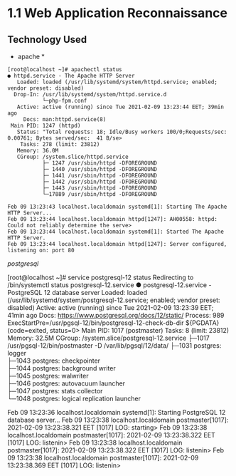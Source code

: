 # 1.1 Web Application Reconnaissance

## Technology Used

* apache *
```
[root@localhost ~]# apachectl status
● httpd.service - The Apache HTTP Server
   Loaded: loaded (/usr/lib/systemd/system/httpd.service; enabled; vendor preset: disabled)
  Drop-In: /usr/lib/systemd/system/httpd.service.d
           └─php-fpm.conf
   Active: active (running) since Tue 2021-02-09 13:23:44 EET; 39min ago
     Docs: man:httpd.service(8)
 Main PID: 1247 (httpd)
   Status: "Total requests: 18; Idle/Busy workers 100/0;Requests/sec: 0.00761; Bytes served/sec:  41 B/se>
    Tasks: 278 (limit: 23812)
   Memory: 36.0M
   CGroup: /system.slice/httpd.service
           ├─ 1247 /usr/sbin/httpd -DFOREGROUND
           ├─ 1440 /usr/sbin/httpd -DFOREGROUND
           ├─ 1441 /usr/sbin/httpd -DFOREGROUND
           ├─ 1442 /usr/sbin/httpd -DFOREGROUND
           ├─ 1443 /usr/sbin/httpd -DFOREGROUND
           └─17889 /usr/sbin/httpd -DFOREGROUND

Feb 09 13:23:43 localhost.localdomain systemd[1]: Starting The Apache HTTP Server...
Feb 09 13:23:44 localhost.localdomain httpd[1247]: AH00558: httpd: Could not reliably determine the serve>
Feb 09 13:23:44 localhost.localdomain systemd[1]: Started The Apache HTTP Server.
Feb 09 13:23:44 localhost.localdomain httpd[1247]: Server configured, listening on: port 80
```

*postgresql*

[root@localhost ~]# service postgresql-12 status
Redirecting to /bin/systemctl status postgresql-12.service
● postgresql-12.service - PostgreSQL 12 database server
   Loaded: loaded (/usr/lib/systemd/system/postgresql-12.service; enabled; vendor preset: disabled)
   Active: active (running) since Tue 2021-02-09 13:23:39 EET; 41min ago
     Docs: https://www.postgresql.org/docs/12/static/
  Process: 989 ExecStartPre=/usr/pgsql-12/bin/postgresql-12-check-db-dir ${PGDATA} (code=exited, status=0>
 Main PID: 1017 (postmaster)
    Tasks: 8 (limit: 23812)
   Memory: 32.5M
   CGroup: /system.slice/postgresql-12.service
           ├─1017 /usr/pgsql-12/bin/postmaster -D /var/lib/pgsql/12/data/
           ├─1031 postgres: logger   
           ├─1043 postgres: checkpointer   
           ├─1044 postgres: background writer   
           ├─1045 postgres: walwriter   
           ├─1046 postgres: autovacuum launcher   
           ├─1047 postgres: stats collector   
           └─1048 postgres: logical replication launcher   

Feb 09 13:23:36 localhost.localdomain systemd[1]: Starting PostgreSQL 12 database server...
Feb 09 13:23:38 localhost.localdomain postmaster[1017]: 2021-02-09 13:23:38.321 EET [1017] LOG:  starting>
Feb 09 13:23:38 localhost.localdomain postmaster[1017]: 2021-02-09 13:23:38.322 EET [1017] LOG:  listenin>
Feb 09 13:23:38 localhost.localdomain postmaster[1017]: 2021-02-09 13:23:38.322 EET [1017] LOG:  listenin>
Feb 09 13:23:38 localhost.localdomain postmaster[1017]: 2021-02-09 13:23:38.369 EET [1017] LOG:  listenin>



